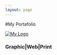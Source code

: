 ```yaml
---
layout: page
---
```


#My Portafolio 

[![My Logo](https://farm8.staticflickr.com/7483/16149963487_ffabcae43c_o.jpg)](http://peruvian0311.github.io/2015-1-21-Poster)

### Graphic|Web|Print
